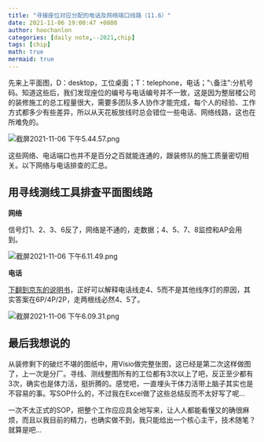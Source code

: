 ```yaml
---
title: "寻接座位对应分配的电话及网络端口线路（11.6）"
date: 2021-11-06 19:00:47 +0800
author: hoochanlon
categories: [daily note,--2021,chip]
tags: [chip]
math: true
mermaid: true
---
```


先来上平面图，D：desktop，工位桌面；T：telephone，电话；"`\`备注":分机号码。知道这些后，我们发现座位的编号与电话编号并不一致，这是因为整层楼公司的装修施工的总工程量很大，需要多团队多人协作才能完成，每个人的经验、工作方式都多少有些差异，所以从天花板放线时总会错位一些电话、网络线路，这也在所难免的。

![截屏2021-11-06 下午5.44.57.png](https://i.loli.net/2021/11/06/SyTGxMJIZK94EHh.png)

这些网络、电话端口也并不是百分之百就能连通的，跟装修队的施工质量密切相关。以下网络与电话排查的汇总。

<!-- more -->

## 用寻线测线工具排查平面图线路

**网络**

信号灯1、2、3、6反了，网络是不通的，走数据；4、5、7、8监控和AP会用到。

![截屏2021-11-06 下午6.11.49.png](https://i.loli.net/2021/11/06/soGID3dvkYzwVfB.png)

**电话**

[下翻到京东的说明书](https://item.jd.com/100011928048.html)，正好可以解释电话线走4、5而不是其他线序灯的原因，其实答案在6P/4P/2P，走两根线必然4、5了。

![截屏2021-11-06 下午6.09.31.png](https://i.loli.net/2021/11/06/5V1irYLG9CORXAw.png)

## 最后我想说的

从装修剩下的破烂不堪的图纸中，用Visio做完整张图，这已经是第二次这样做图了，上一次是分厂。寻线、测线整图所有的工位都有3次以上了吧，反正至少都有3次，确实也是体力活，挺折腾的。感觉吧，一直埋头干体力活带上脑子其实也是不容易的事。写SOP什么的，不过我在Excel做了这些总结反而不太好写了呢...

一次不太正式的SOP，把整个工作应应具全地写来，让人人都能看懂又的确很麻烦，而且以我目前的精力，也确实做不到，我只能给出一个核心主干，技术随笔？就算是吧...

